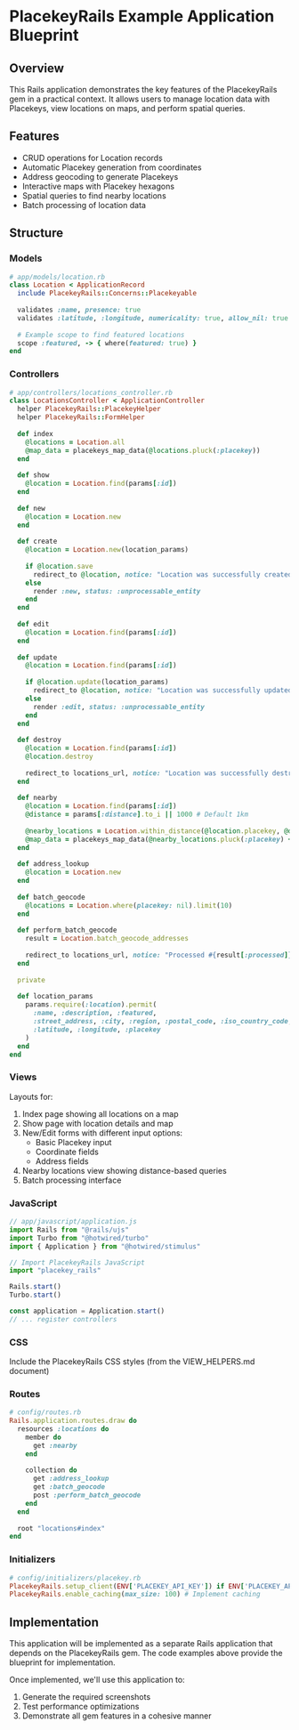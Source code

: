 # PlacekeyRails Example Application Blueprint

## Overview

This Rails application demonstrates the key features of the PlacekeyRails gem in a practical context. It allows users to manage location data with Placekeys, view locations on maps, and perform spatial queries.

## Features

- CRUD operations for Location records
- Automatic Placekey generation from coordinates
- Address geocoding to generate Placekeys
- Interactive maps with Placekey hexagons
- Spatial queries to find nearby locations
- Batch processing of location data

## Structure

### Models

```ruby
# app/models/location.rb
class Location < ApplicationRecord
  include PlacekeyRails::Concerns::Placekeyable
  
  validates :name, presence: true
  validates :latitude, :longitude, numericality: true, allow_nil: true
  
  # Example scope to find featured locations
  scope :featured, -> { where(featured: true) }
end
```

### Controllers

```ruby
# app/controllers/locations_controller.rb
class LocationsController < ApplicationController
  helper PlacekeyRails::PlacekeyHelper
  helper PlacekeyRails::FormHelper
  
  def index
    @locations = Location.all
    @map_data = placekeys_map_data(@locations.pluck(:placekey))
  end
  
  def show
    @location = Location.find(params[:id])
  end
  
  def new
    @location = Location.new
  end
  
  def create
    @location = Location.new(location_params)
    
    if @location.save
      redirect_to @location, notice: "Location was successfully created."
    else
      render :new, status: :unprocessable_entity
    end
  end
  
  def edit
    @location = Location.find(params[:id])
  end
  
  def update
    @location = Location.find(params[:id])
    
    if @location.update(location_params)
      redirect_to @location, notice: "Location was successfully updated."
    else
      render :edit, status: :unprocessable_entity
    end
  end
  
  def destroy
    @location = Location.find(params[:id])
    @location.destroy
    
    redirect_to locations_url, notice: "Location was successfully destroyed."
  end
  
  def nearby
    @location = Location.find(params[:id])
    @distance = params[:distance].to_i || 1000 # Default 1km
    
    @nearby_locations = Location.within_distance(@location.placekey, @distance)
    @map_data = placekeys_map_data(@nearby_locations.pluck(:placekey) + [@location.placekey])
  end
  
  def address_lookup
    @location = Location.new
  end
  
  def batch_geocode
    @locations = Location.where(placekey: nil).limit(10)
  end
  
  def perform_batch_geocode
    result = Location.batch_geocode_addresses
    
    redirect_to locations_url, notice: "Processed #{result[:processed]} locations (#{result[:successful]} successful)"
  end
  
  private
  
  def location_params
    params.require(:location).permit(
      :name, :description, :featured,
      :street_address, :city, :region, :postal_code, :iso_country_code,
      :latitude, :longitude, :placekey
    )
  end
end
```

### Views

Layouts for:
1. Index page showing all locations on a map
2. Show page with location details and map
3. New/Edit forms with different input options:
   - Basic Placekey input
   - Coordinate fields
   - Address fields
4. Nearby locations view showing distance-based queries
5. Batch processing interface

### JavaScript

```javascript
// app/javascript/application.js
import Rails from "@rails/ujs"
import Turbo from "@hotwired/turbo"
import { Application } from "@hotwired/stimulus"

// Import PlacekeyRails JavaScript
import "placekey_rails"

Rails.start()
Turbo.start()

const application = Application.start()
// ... register controllers
```

### CSS

Include the PlacekeyRails CSS styles (from the VIEW_HELPERS.md document)

### Routes

```ruby
# config/routes.rb
Rails.application.routes.draw do
  resources :locations do
    member do
      get :nearby
    end
    
    collection do
      get :address_lookup
      get :batch_geocode
      post :perform_batch_geocode
    end
  end
  
  root "locations#index"
end
```

### Initializers

```ruby
# config/initializers/placekey.rb
PlacekeyRails.setup_client(ENV['PLACEKEY_API_KEY']) if ENV['PLACEKEY_API_KEY'].present?
PlacekeyRails.enable_caching(max_size: 100) # Implement caching
```

## Implementation

This application will be implemented as a separate Rails application that depends on the PlacekeyRails gem. The code examples above provide the blueprint for implementation.

Once implemented, we'll use this application to:
1. Generate the required screenshots
2. Test performance optimizations
3. Demonstrate all gem features in a cohesive manner
